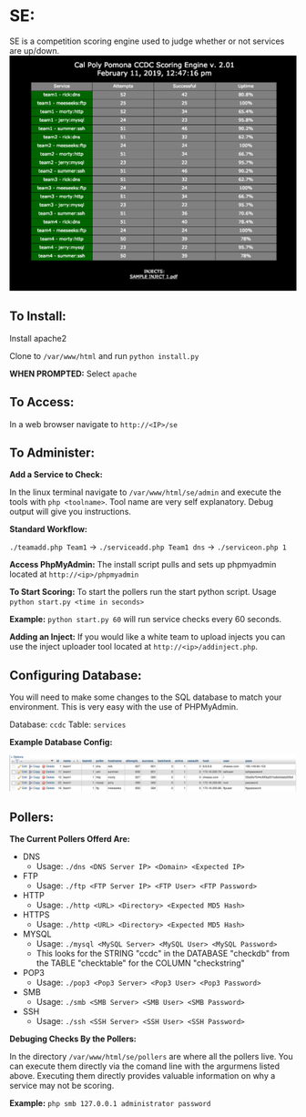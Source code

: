# SE:
SE is a competition scoring engine used to judge whether or not services are up/down.
![alt text](https://github.com/shad0wghost/se/blob/master/DemoImg.png)

## To Install:
Install apache2

Clone to `/var/www/html` and run `python install.py` 

**WHEN PROMPTED:** Select `apache`

## To Access: 
In a web browser navigate to `http://<IP>/se`

## To Administer:
**Add a Service to Check:**

In the linux terminal navigate to `/var/www/html/se/admin` and execute the tools with `php <toolname>`. Tool name are very self explanatory. Debug output will give you instructions. 

**Standard Workflow:**

`./teamadd.php Team1` -> `./serviceadd.php Team1 dns` -> `./serviceon.php 1`

**Access PhpMyAdmin:**
The install script pulls and sets up phpmyadmin located at `http://<ip>/phpmyadmin` 

**To Start Scoring:**
To start the pollers run the start python script. Usage `python start.py <time in seconds>`

**Example:** `python start.py 60` will run service checks every 60 seconds.

**Adding an Inject:** 
If you would like a white team to upload injects you can use the inject uploader tool located at `http://<ip>/addinject.php`.

## Configuring Database:

You will need to make some changes to the SQL database to match your environment. This is very easy with the use of PHPMyAdmin.

Database: `ccdc` Table: `services` 

**Example Database Config:**

![alt text](https://github.com/shad0wghost/se/blob/master/DemoDB.png)

## Pollers:

**The Current Pollers Offerd Are:**

* DNS 
  + Usage: `./dns <DNS Server IP> <Domain> <Expected IP>`
* FTP 
  + Usage: `./ftp <FTP Server IP> <FTP User> <FTP Password>`
* HTTP
  + Usage: `./http <URL> <Directory> <Expected MD5 Hash>`
* HTTPS 
  + Usage: `./http <URL> <Directory> <Expected MD5 Hash>`
* MYSQL 
  + Usage: `./mysql <MySQL Server> <MySQL User> <MySQL Password>`
  + This looks for the STRING "ccdc" in the DATABASE "checkdb" from the TABLE "checktable" for the COLUMN "checkstring" 
* POP3 
  + Usage: `./pop3 <Pop3 Server> <Pop3 User> <Pop3 Password>`
* SMB 
  + Usage: `./smb <SMB Server> <SMB User> <SMB Password>`
* SSH
  + Usage: `./ssh <SSH Server> <SSH User> <SSH Password>`
  
**Debuging Checks By the Pollers:**

In the directory `/var/www/html/se/pollers` are where all the pollers live. You can execute them directly via the comand line with the argurmens listed above. Executing them directly provides valuable information on why a service may not be scoring.  

**Example:** `php smb 127.0.0.1 administrator password` 
 
